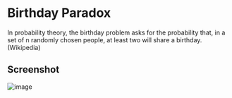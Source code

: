 # Birthday Paradox
In probability theory, the birthday problem asks for the probability that, in a set of n randomly chosen people, at least two will share a birthday. (Wikipedia)

## Screenshot
![image](https://user-images.githubusercontent.com/22138274/158027570-33c4eeeb-3bca-4a27-9b8e-ada34b9f19fa.png)
